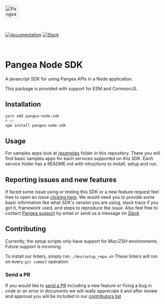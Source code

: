 <p>
  <br />
  <a href="https://pangea.cloud?utm_source=github&utm_medium=node-sdk" target="_blank" rel="noopener noreferrer">
    <img src="https://pangea-marketing.s3.us-west-2.amazonaws.com/pangea-color.svg" alt="Pangea Logo" height="40" />
  </a>
  <br />
</p>

<p>
<br />

[![documentation](https://img.shields.io/badge/documentation-pangea-blue?style=for-the-badge&labelColor=551B76)](https://pangea.cloud/docs/sdk/js/)
[![Slack](https://img.shields.io/badge/Slack-4A154B?style=for-the-badge&logo=slack&logoColor=white)](https://pangea.cloud/join-slack/)

<br />
</p>

# Pangea Node SDK

A javascript SDK for using Pangea APIs in a Node application.

This package is provided with support for ESM and CommonJS.

## Installation

```sh
yarn add pangea-node-sdk
# or
npm install pangea-node-sdk
```

## Usage

For samples apps look at [/examples](https://github.com/pangeacyber/pangea-javascript/tree/main/examples) folder in this repository. There you will find basic samples apps for each services supported on this SDK. Each service folder has a README.md with intructions to install, setup and run.

## Reporting issues and new features

If faced some issue using or testing this SDK or a new feature request feel free to open an issue [clicking here](https://github.com/pangeacyber/pangea-javascript/issues).
We would need you to provide some basic information like what SDK's version you are using, stack trace if you got it, framework used, and steps to reproduce the issue.
Also feel free to contact [Pangea support](mailto:support@pangea.cloud) by email or send us a message on [Slack](https://pangea.cloud/join-slack/)

## Contributing

Currently, the setup scripts only have support for Mac/ZSH environments.
Future support is incoming.

To install our linters, simply run `./dev/setup_repo.sh`
These linters will run on every `git commit` operation.

### Send a PR

If you would like to [send a PR](https://github.com/pangeacyber/pangea-javascript/pulls) including a new feature or fixing a bug in code or an error in documents we will really appreciate it and after review and approval you will be included in our [contributors list](https://github.com/pangeacyber/pangea-javascript/blob/main/packages/pangea-node-sdk/CONTRIBUTING.md)
